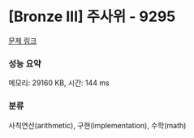 # [Bronze III] 주사위 - 9295 

[문제 링크](https://www.acmicpc.net/problem/9295) 

### 성능 요약

메모리: 29160 KB, 시간: 144 ms

### 분류

사칙연산(arithmetic), 구현(implementation), 수학(math)

